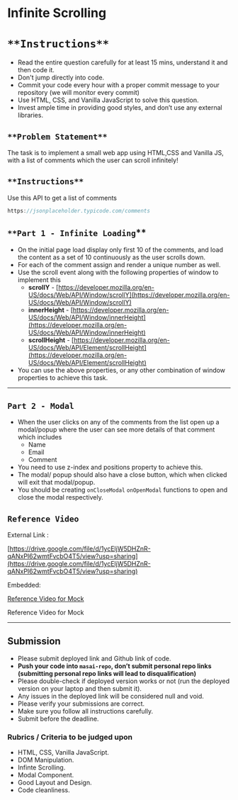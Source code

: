 # Infinite Scrolling

# `**Instructions**`

- Read the entire question carefully for at least 15 mins, understand it and then code it.
- Don't jump directly into code.
- Commit your code every hour with a proper commit message to your repository (we will monitor every commit)
- Use HTML, CSS, and Vanilla JavaScript to solve this question.
- Invest ample time in providing good styles, and don’t use any external libraries.

## `**Problem Statement**`

The task is to implement a small web app using HTML,CSS and Vanilla JS, with a list of comments which the user can scroll infinitely!

## `**Instructions**`

Use this API to get a list of comments

```jsx
https://jsonplaceholder.typicode.com/comments
```

## `**Part 1 - Infinite Loading`\*\*

- On the initial page load display only first 10 of the comments, and load the content as a set of 10 continuously as the user scrolls down.
- For each of the comment assign and render a unique number as well.
- Use the scroll event along with the following properties of window to implement this
  - **scrollY** - [https://developer.mozilla.org/en-US/docs/Web/API/Window/scrollY](https://developer.mozilla.org/en-US/docs/Web/API/Window/scrollY)
  - **innerHeight** - [https://developer.mozilla.org/en-US/docs/Web/API/Window/innerHeight](https://developer.mozilla.org/en-US/docs/Web/API/Window/innerHeight)
  - **scrollHeight** - [https://developer.mozilla.org/en-US/docs/Web/API/Element/scrollHeight](https://developer.mozilla.org/en-US/docs/Web/API/Element/scrollHeight)
- You can use the above properties, or any other combination of window properties to achieve this task.

---

## **`Part 2 - Modal`**

- When the user clicks on any of the comments from the list open up a modal/popup where the user can see more details of that comment which includes
  - Name
  - Email
  - Comment
- You need to use z-index and positions property to achieve this.
- The modal/ popup should also have a close button, which when clicked will exit that modal/popup.
- You should be creating `onCloseModal` `onOpenModal` functions to open and close the modal respectively.

## **`Reference Video`**

External Link :

[https://drive.google.com/file/d/1ycEljW5DHZnR-qANxPI62wmtFvcbO4T5/view?usp=sharing](https://drive.google.com/file/d/1ycEljW5DHZnR-qANxPI62wmtFvcbO4T5/view?usp=sharing)

Embedded:

[Reference Video for Mock](https://s3-us-west-2.amazonaws.com/secure.notion-static.com/d364bfe4-fc8f-491c-88ac-27855e081749/Reference_Video.mp4)

Reference Video for Mock

---

## Submission

- Please submit deployed link and Github link of code.
- **Push your code into `masai-repo`, don’t submit personal repo links (submitting personal repo links will lead to disqualification)**
- Please double-check if deployed version works or not (run the deployed version on your laptop and then submit it).
- Any issues in the deployed link will be considered null and void.
- Please verify your submissions are correct.
- Make sure you follow all instructions carefully.
- Submit before the deadline.

### Rubrics / Criteria to be judged upon

- HTML, CSS, Vanilla JavaScript.
- DOM Manipulation.
- Infinte Scrolling.
- Modal Component.
- Good Layout and Design.
- Code cleanliness.
